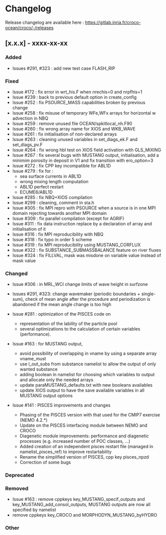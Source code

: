 # Changelog

Release changelog are available here : https://gitlab.inria.fr/croco-ocean/croco/-/releases

## [x.x.x] - xxxx-xx-xx

### Added

- Issues #291, #323 : add new test case FLASH_RIP

### Fixed

- Issue #172 : fix error in wrt_his.F when nrechis=0 and nrpfhis=1
- Issue #239 : back to previous default option in create_config
- Issue #252 : fix PSOURCE_MASS capabilities broken by previous change
- Issue #258 : fix misuse of temporary WFe,WFx arrays for horizontal w 
  advection in NBQ
- Issue #259 : remove unused file OCEAN/spkitlocal_nh.F90 
- Issue #260 : fix wrong array name for XIOS and WKB_WAVE
- Issue #261 : fix initialisation of non-declared arrays
- Issue #263 : cleaning unused variables in set_diags_ek.F and set_diags_pv.F
- Issue #264 : fix wrong hbl test on XIOS field activation with GLS_MIXING
- Issue #267 : fix several bugs with MUSTANG output, initialisation, add a 
  minimim porosity in deposit in V1 and fix transition with ero_option=3
- Issue #272 : fix CPP key incompatible for ABL1D
- Issue #279 : fix for :
  - sea surface currents in ABL1D
  - wrong mixing length computation
  - ABL1D perfect restart
  - ECUME6/ABL1D
- Issue #285 : fix NBQ+XIOS compilation
- Issue #299 : cleaning, comment in sta.h
- Issue #305 : fix MPI repro with PSOURCE when a source is 
  in one MPI domain rejecting towards another MPI domain
- Issue #309 : fix parallel compilation (except for AGRIF)
- Issue #311 : fix data instruction replace by a declaration of array and 
  initialisation of it
- Issue #316 : fix MPI reproducibility with NBQ
- Issue #318 : fix typo in order 5 scheme
- Issue #319 : fix MPI reproducibility using MUSTANG_CORFLUX
- Issue #322 : fix SUBSTANCE_SUBMASSBALANCE feature on river fluxes
- Issue #324 : fix FILLVAL, mask was misdone on variable value 
  instead of mask value

### Changed

- Issue #306 : in MRL_WCI change limits of wave height in surfzone

- Issues #291, #323: change wavemaker (periodic boundaries + single-sum), 
  check of mean angle after the procedure and periodization is 
  abandoned if the mean angle change is too high

- Issue #281 : optimization of the PISCES code on
  - representation of the lability of the particle pool
  - several optimizations to the calculation of certain variables (performance).

- Issue #163 : for MUSTANG output, 
  - avoid possibility of overlapping in vname by 
    using a separate array vname_must
  - use l_out_subs from substance namelist to allow the output of only wanted 
    substance
  - adding boolean in namelist for choosing which variables to output and 
    allocate only the needed arrays
  - update paraMUSTANG_defaults.txt with new booleans availables
  - update XIOS output to have the save available variables in all MUSTANG
    output options

- Issue #141 : PISCES improvements and changes
  - Phasing of the PISCES version with that used for the CMIP7 exercise (NEMO 4.2.*)
  - Update on the PISCES interfacing module between NEMO and CROCO
  - Diagenetic module improvements: performance and diagenetic processes (e.g. increased number of POC classes, ...)
  - Added creation of an independent pisces restart file (managed in namelist_pisces_ref) to improve restartability
  - Rename the simplified version of PISCES, cpp key pisces_npzd
  - Correction of some bugs
  
### Deprecated

### Removed

- Issue #163 : remove cppkeys key_MUSTANG_specif_outputs and 
  key_MUSTANG_add_consol_outputs, MUSTANG outputs are now all 
  specified by namelist
- remove cppkeys key_CROCO and MORPHODYN_MUSTANG_byHYDRO

### Other
